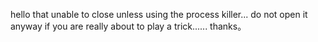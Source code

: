 hello that unable to close unless using the process killer...
do not open it anyway if you are really about to play a trick......
thanks。
